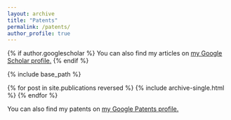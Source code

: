 ```yaml
---
layout: archive
title: "Patents"
permalink: /patents/
author_profile: true
---
```


{% if author.googlescholar %}
You can also find my articles on <u><a href="{{author.googlescholar}}">my Google Scholar profile</a>.</u>
{% endif %}

{% include base_path %}

{% for post in site.publications reversed %}
  {% include archive-single.html %}
{% endfor %}

You can also find my patents on <u><a href="https://patents.google.com/?inventor=cameron+martino&oq=cameron+martino">my Google Patents profile</a>.</u>
